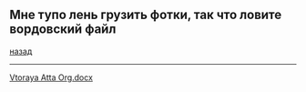 ## Мне тупо лень грузить фотки, так что ловите вордовский файл
[назад](../../README.md)
***
[Vtoraya Atta Org.docx](https://github.com/user-attachments/files/18391574/Vtoraya.Atta.Org.docx)
